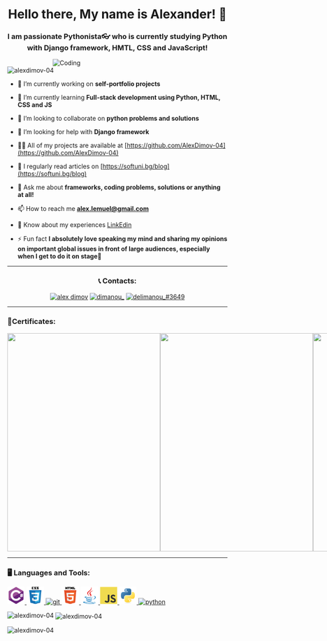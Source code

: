 <h1 align="center">Hello there, My name is Alexander! 👋</h1>
<h3 align="center">I am passionate Pythonista👓 who is currently studying Python with Django framework, HMTL, CSS and JavaScript!</h3>
<img align= "right" alt="Coding" width="400" src="https://www.fouragain.com/wp-content/uploads/2020/03/data-entr.gif">
<p align="left"> <img src="https://komarev.com/ghpvc/?username=alexdimov-04&label=Profile%20views&color=0e75b6&style=flat" alt="alexdimov-04" /> </p>

- 🔭 I’m currently working on **self-portfolio projects**

- 🌱 I’m currently learning **Full-stack development using Python, HTML, CSS and JS**

- 👯 I’m looking to collaborate on **python problems and solutions**

- 🤝 I’m looking for help with **Django framework**

- 👨‍💻 All of my projects are available at [https://github.com/AlexDimov-04](https://github.com/AlexDimov-04)

- 📝 I regularly read articles on [https://softuni.bg/blog](https://softuni.bg/blog)

- 💬 Ask me about **frameworks, coding problems, solutions or anything at all!**

- 📫 How to reach me **alex.lemuel@gmail.com**

- 📄 Know about my experiences [LinkEdin](https://www.linkedin.com/in/aleksandar-dimov-8a0470273/)

- ⚡ Fun fact **I absolutely love speaking my mind and sharing my opinions on important global issues in front of large audiences, especially when I get to do it on stage🎤**
  
---

<h3 align="center">📞 Contacts:</h3>
<p align="center">
<a href="https://fb.com/alex dimov" target="blank"><img align="center" src="https://raw.githubusercontent.com/rahuldkjain/github-profile-readme-generator/master/src/images/icons/Social/facebook.svg" alt="alex dimov" height="30" width="40" /></a>
<a href="https://instagram.com/dimanou_" target="blank"><img align="center" src="https://raw.githubusercontent.com/rahuldkjain/github-profile-readme-generator/master/src/images/icons/Social/instagram.svg" alt="dimanou_" height="30" width="40" /></a>
<a href="https://discord.gg/delimanou_#3649" target="blank"><img align="center" src="https://raw.githubusercontent.com/rahuldkjain/github-profile-readme-generator/master/src/images/icons/Social/discord.svg" alt="delimanou_#3649" height="30" width="40" /></a>
</p>

---

<h3 align="left">📜Certificates:</h3>

<div style="display: flex">
  <img src="https://user-images.githubusercontent.com/106152399/233798921-f40b20b3-6ebb-48dd-af0f-4036028f6d45.jpeg" width="350" height="500">
  <img src="https://user-images.githubusercontent.com/106152399/233799275-df50f8e8-d75a-43e0-a702-a2ee90cd1105.jpeg" width="350" height="500">
  <img src="https://user-images.githubusercontent.com/106152399/233799325-a5385bbb-6745-492f-99e8-ffb3408b5fc2.jpeg" width="350" height="500">
  <img src="https://user-images.githubusercontent.com/106152399/233799371-9cc3c619-5363-4e8b-9d12-18e48c6813a6.jpeg" width="350" height="500">
  <img src="https://user-images.githubusercontent.com/106152399/233799414-49a4a3c3-68ed-405a-9e33-6b611d4cff0d.jpeg" width="350" height="500">
  <img src="https://user-images.githubusercontent.com/106152399/234340576-bcec0467-6542-4492-a351-181b4c400edf.jpeg" width="350" height="500">
</div>

---

<h3 align="left">🖥️ Languages and Tools:</h3>
<p align="left"> 
  <a href="https://www.w3schools.com/cs/" target="_blank" rel="noreferrer"> 
    <img src="https://raw.githubusercontent.com/devicons/devicon/master/icons/csharp/csharp-original.svg" alt="csharp" width="40" height="40"/> 
  </a> 
  <a href="https://www.w3schools.com/css/" target="_blank" rel="noreferrer"> 
    <img src="https://raw.githubusercontent.com/devicons/devicon/master/icons/css3/css3-original-wordmark.svg" alt="css3" width="40" height="40"/> 
  </a> 
  <a href="https://git-scm.com/" target="_blank" rel="noreferrer"> 
    <img src="https://www.vectorlogo.zone/logos/git-scm/git-scm-icon.svg" alt="git" width="40" height="40"/> 
  </a> 
  <a href="https://www.w3.org/html/" target="_blank" rel="noreferrer"> 
    <img src="https://raw.githubusercontent.com/devicons/devicon/master/icons/html5/html5-original-wordmark.svg" alt="html5" width="40" height="40"/> 
  </a> 
  <a href="https://www.java.com" target="_blank" rel="noreferrer"> 
    <img src="https://raw.githubusercontent.com/devicons/devicon/master/icons/java/java-original.svg" alt="java" width="40" height="40"/> 
  </a> 
  <a href="https://developer.mozilla.org/en-US/docs/Web/JavaScript" target="_blank" rel="noreferrer"> 
    <img src="https://raw.githubusercontent.com/devicons/devicon/master/icons/javascript/javascript-original.svg" alt="javascript" width="40" height="40"/> 
  </a> 
  <a href="https://www.python.org" target="_blank" rel="noreferrer"> 
    <img src="https://raw.githubusercontent.com/devicons/devicon/master/icons/python/python-original.svg" alt="python" width="40" height="40"/> 
  </a>
  <a href="https://www.python.org" target="_blank" rel="noreferrer"> 
    <img src="https://github.com/AlexDimov-04/Software-Engineering-SoftUni/assets/106152399/6d45f54f-6778-4351-901a-ed91a0ea2bc8" alt="python" width="40" height="40"/> 
  </a>
</p>

<p><img align="left" src="https://github-readme-stats.vercel.app/api/top-langs?username=alexdimov-04&show_icons=true&locale=en&layout=compact" alt="alexdimov-04" /></p>

<p>&nbsp;<img align="center" src="https://github-readme-stats.vercel.app/api?username=alexdimov-04&show_icons=true&locale=en" alt="alexdimov-04" /></p>

<p><img align="center" src="https://github-readme-streak-stats.herokuapp.com/?user=alexdimov-04&" alt="alexdimov-04" /></p>
